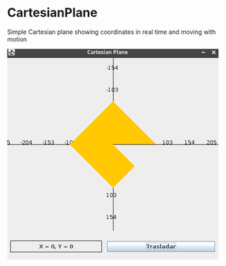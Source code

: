 # CartesianPlane

Simple Cartesian plane showing coordinates in real time and moving with motion

![alt text](https://github.com/BrunoRCE/CartesianPlane/blob/main/CartesianPlane.png)
